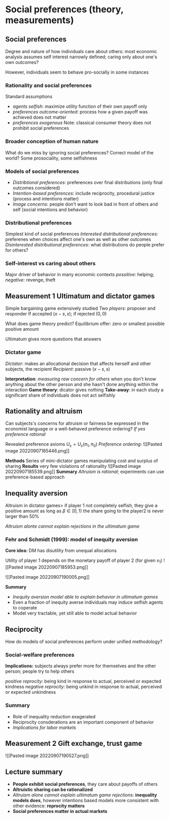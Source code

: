 # Social preferences (theory, measurements)
## Social preferences
Degree and nature of how individuals care about others: most economic analysis assumes self interest narrowly defined; caring only about one's own outcomes?

However, individuals seem to behave pro-socially in some instances

### Rationality and social preferences
Standard assumptions
- *agents selfish*: maximize utility function of their own payoff only
- *preferences outcome-oriented*: process how a given payoff was achieved does not matter
- *preferences exogenous*
Note: classical consumer theory does not prohibit social preferences

### Broader conception of human nature
What do we miss by ignoring social preferences?
Correct model of the world? Some prosociality, some selfishness

### Models of social preferences
- *Distribtional preferences*: preferences over final distributions (only final outcomes considered)
- *Intention-based preferences*: include reciprocity, procedural justice (process and intentions matter)
- *Image concerns*: people don't want to look bad in front of others and self (social intentions and behavior)

### Distributional preferences
Simplest kind of social preferences
*Interested distributional preferences*: preferenes when choices affect one's own as well as other outcomes
*Disinterested distributional preferences*: what distributions do people prefer for others?

### Self-interest vs caring about others
Major driver of behavior in many economic contexts
*possitive*: helping; *negative:* revenge, theft

## Measurement 1 Ultimatum and dictator games
Simple bargaining game extensively studied
*Two players*: proposer and responder
If accepted ($x-s,x$); if rejected ($0,0$) 

What does game theory predict?
Equilibrium offer: zero or smallest possible positive amount

Ultimatum gives more questions that answers

### Dictator game
*Dictator*: makes an allocational decision that affects herself and other subjects, the recipient
*Recipient*: passive
($x-s,s$)

**Interpretation**: *measuring raw concern for others* when you don't know anything about the other person and she hasn't done anything within the interaction
**Game theory**: dicator gives nothing
**Take-away**: in each study a significant share of individuals does not act selfishly

## Rationality and altruism
Can subjects's concerns for altruism or fairness be expressed in the economist language or a well-behaved preference ordering? *If yes preference rational*

Revealed preference axioms $U_s = U_s(\pi_1,\pi_0)$
*Preference ordering*:
![[Pasted image 20220907185446.png]]

**Methods**
Series of mini-dictator games manipulating cost and surplus of sharing
**Results**
very few violations of rationality
![[Pasted image 20220907185539.png]]
**Summary**
*Altruism is rational*; experiments can use preference-based approach

## Inequality aversion
Altruism in dictator games> if player 1 not completely selfish, they give a positive amount as long as $\beta \in [0,1)$ the share going to the player2 is never larger than 50%

*Altruism alonte cannot explain rejections in the ultimatum game*

### Fehr and Schmidt (1999): model of inequity aversion
**Core idea:** DM has disutility from unequal allocations

Utility of player 1 depends on the monetary payoff of player 2 (for  given $x_1$)
![[Pasted image 20220907185953.png]]

![[Pasted image 20220907190005.png]]

**Summary**
- *Inequity aversion model able to explain behavior in ultimatum games*
- Even a fraction of inequity averse individuals may induce selfish agents to coperate
- Model very tractable, yet still able to model actual behavior

## Reciprocity
How do models of social preferences perform under unified methodology?

### Social-welfare preferences
**Implications:** subjects always prefer more for themselves and the other person; people try to help others

*positive reprocity:* being kind in response to actual, perceived or expected kindness
*negative reprocity:* being unkind in response to actual, perceived or expected unkindness

### Summary
- Role of inequality reduction exagerated
- Reciprocity consderations are an important component of behavior
- *Implications for labor markets*

## Measurement 2 Gift exchange, trust game
![[Pasted image 20220907190527.png]]

## Lecture summary
- **People exhibit social preferences**, they care about payoffs of others
- **Altruistic sharing can be rationalized**
- *Altruism alone cannot explain ultimatum game rejections*: **inequality models does**, however intentions based models more consistent with other evidence: **reprocity matters**
- **Social preferences matter in actual markets**